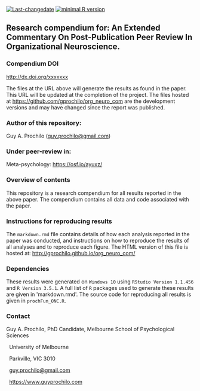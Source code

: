 <!-- rmarkdown v1 -->


[![Last-changedate](https://img.shields.io/badge/last%20change-2019--02--11-brightgreen.svg)](https://github.com/adamhsparks/rice.awd.pests/commits/master)
[![minimal R version](https://img.shields.io/badge/R%3E%3D-3.5.1-brightgreen.svg)](https://cran.r-project.org/)

## Research compendium for: An Extended Commentary On Post-Publication Peer Review In Organizational Neuroscience.

### Compendium DOI

http://dx.doi.org/xxxxxxx

The files at the URL above will generate the results as found in the paper. This URL will be updated at the completion of the project. The files hosted at https://github.com/gprochilo/org_neuro_com are the development versions and may have changed since the report was published.

### Author of this repository:
Guy A. Prochilo (guy.prochilo@gmail.com)
### Under peer-review in: 
Meta-psychology: https://osf.io/ayuxz/
### Overview of contents
This repository is a research compendium for all results reported in the above paper. The compendium contains all data and code associated with the paper. 

### Instructions for reproducing results

The `markdown.rmd` file contains details of how each analysis reported in the paper was conducted, and instructions on how to reproduce the results of all analyses and to reproduce each figure. The HTML version of this file is hosted at: http://gprochilo.github.io/org_neuro_com/

### Dependencies
These results were generated on `Windows 10`  using `RStudio Version 1.1.456` and `R Version 3.5.1`. A full list of `R` packages used to generate these results are given in 'markdown.rmd'. The source code for reproducing all results is given in `prochFun_ONC.R`.

### Contact
Guy A. Prochilo, PhD Candidate, Melbourne School of Psychological Sciences

&nbsp;
University of Melbourne

&nbsp;
Parkville, VIC 3010

&nbsp;
guy.prochilo@gmail.com

&nbsp;
https://www.guyprochilo.com
